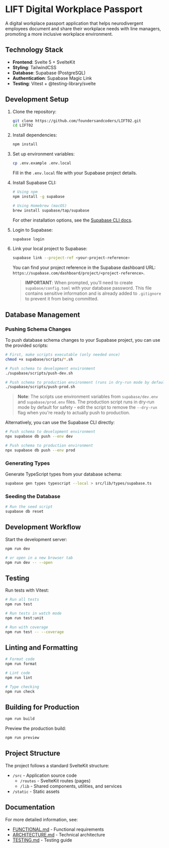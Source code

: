 # LIFT Digital Workplace Passport

A digital workplace passport application that helps neurodivergent employees document and share their workplace needs with line managers, promoting a more inclusive workplace environment.

## Technology Stack

- **Frontend**: Svelte 5 + SvelteKit
- **Styling**: TailwindCSS
- **Database**: Supabase (PostgreSQL)
- **Authentication**: Supabase Magic Link
- **Testing**: Vitest + @testing-library/svelte

## Development Setup

1. Clone the repository:
   ```bash
   git clone https://github.com/foundersandcoders/LIFT02.git
   cd LIFT02
   ```

2. Install dependencies:
   ```bash
   npm install
   ```

3. Set up environment variables:
   ```bash
   cp .env.example .env.local
   ```

   Fill in the `.env.local` file with your Supabase project details.

4. Install Supabase CLI:
   ```bash
   # Using npm
   npm install -g supabase

   # Using Homebrew (macOS)
   brew install supabase/tap/supabase
   ```

   For other installation options, see the [Supabase CLI docs](https://supabase.com/docs/guides/cli/getting-started).

5. Login to Supabase:
   ```bash
   supabase login
   ```

6. Link your local project to Supabase:
   ```bash
   supabase link --project-ref <your-project-reference>
   ```

   You can find your project reference in the Supabase dashboard URL: `https://supabase.com/dashboard/project/<project-reference>`.

   > **IMPORTANT**: When prompted, you'll need to create `supabase/config.toml` with your database password. This file contains sensitive information and is already added to `.gitignore` to prevent it from being committed.

## Database Management

### Pushing Schema Changes

To push database schema changes to your Supabase project, you can use the provided scripts:

```bash
# First, make scripts executable (only needed once)
chmod +x supabase/scripts/*.sh

# Push schema to development environment
./supabase/scripts/push-dev.sh

# Push schema to production environment (runs in dry-run mode by default)
./supabase/scripts/push-prod.sh
```

> **Note**: The scripts use environment variables from `supabase/dev.env` and `supabase/prod.env` files. The production script runs in dry-run mode by default for safety - edit the script to remove the `--dry-run` flag when you're ready to actually push to production.

Alternatively, you can use the Supabase CLI directly:

```bash
# Push schema to development environment
npx supabase db push --env dev

# Push schema to production environment
npx supabase db push --env prod
```

### Generating Types

Generate TypeScript types from your database schema:

```bash
supabase gen types typescript --local > src/lib/types/supabase.ts
```

### Seeding the Database

```bash
# Run the seed script
supabase db reset
```

## Development Workflow

Start the development server:

```bash
npm run dev

# or open in a new browser tab
npm run dev -- --open
```

## Testing

Run tests with Vitest:

```bash
# Run all tests
npm run test

# Run tests in watch mode
npm run test:unit

# Run with coverage
npm run test -- --coverage
```

## Linting and Formatting

```bash
# Format code
npm run format

# Lint code
npm run lint

# Type checking
npm run check
```

## Building for Production

```bash
npm run build
```

Preview the production build:

```bash
npm run preview
```

## Project Structure

The project follows a standard SvelteKit structure:

- `/src` - Application source code
  - `/routes` - SvelteKit routes (pages)
  - `/lib` - Shared components, utilities, and services
- `/static` - Static assets

## Documentation

For more detailed information, see:

- [FUNCTIONAL.md](./HITL_Docs/FUNCTIONAL.md) - Functional requirements
- [ARCHITECTURE.md](./HITL_Docs/ARCHITECTURE.md) - Technical architecture
- [TESTING.md](./HITL_Docs/TESTING.md) - Testing guide